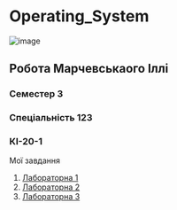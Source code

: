 # Operating_System

![image](https://user-images.githubusercontent.com/113579489/191723765-3e690f95-1bdb-4c79-8590-6249f882bab6.png)

## Робота Марчевськаого Іллі
### Семестер 3
### Спеціальність  123
### КІ-20-1


Мої завдання

1. [Лабораторна 1](https://github.com/IllyaMarchevskyi/Lab1_Operating_System)
2. [Лабораторна 2](https://github.com/IllyaMarchevskyi/Lab2_Operating_System)
3. [Лабораторна 3](https://github.com/IllyaMarchevskyi/Operating_System/blob/main/Lab_3.md)
